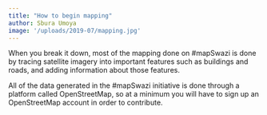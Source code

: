 ```yaml
---
title: "How to begin mapping"
author: Sbura Umoya
image: '/uploads/2019-07/mapping.jpg'
---
```


When you break it down, most of the mapping done on #mapSwazi is done by tracing satellite imagery into important features such as buildings and roads, and adding information about those features.

All of the data generated in the #mapSwazi initiative is done through a platform called OpenStreetMap, so at a minimum you will have to sign up an OpenStreetMap account in order to contribute.
